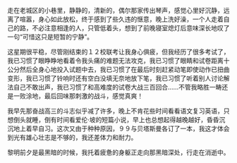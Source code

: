 <p>走在老城区的小巷里，静静的，清新的，偶尔那家传出琴声，感觉心里好沉静，远离了喧嚣，身心如此放松，终于感到了些久违的惬意，晚上洗好澡，一个人走着自己的路，不必注意相逢的人，只管低着头，想到了前晚寝室熄灯后意味深长地叹了一句“可惜这只是短暂的宁静”。</p><p>这星期很平稳，尽管刚结束的１２校联考让我身心俱疲，但我经历了很多考试了，我已习惯了眼睁睁地看着令我头痛的难题无法攻克，我已习惯了眼睛和试卷距离十公分然后全身心地投入试题中去，我已习惯了在最后时刻赶紧动笔即使动作已扭曲变形，我已习惯了铃响时还有空白没填无奈地放下笔，我已习惯了听着别人讨论解法自己不敢出声，我已习惯了和高难度的试卷大战三百回合……不管我略胜一畴还是一败涂地，最后回味那刺激的战斗，感觉真爽！</p><p>我早先那奋战高三的斗志似乎减了许多，晚上不肯花些时间看看语文复习英语，只想倒头就睡，倒有时间看爱伦·坡的短篇小说，早上也总想起得越晚越好，昏昏沉沉地上着早自习。这次又由于种种原因，９９与贝塔斯曼各订了一本，我这才体会到光有雄心壮志是不够的，我还差体力和耐力。</p><p>黎明前夕是最黑暗的时候，我托着疲惫的身躯正走向那黑暗深处，行走在消逝中。</p>